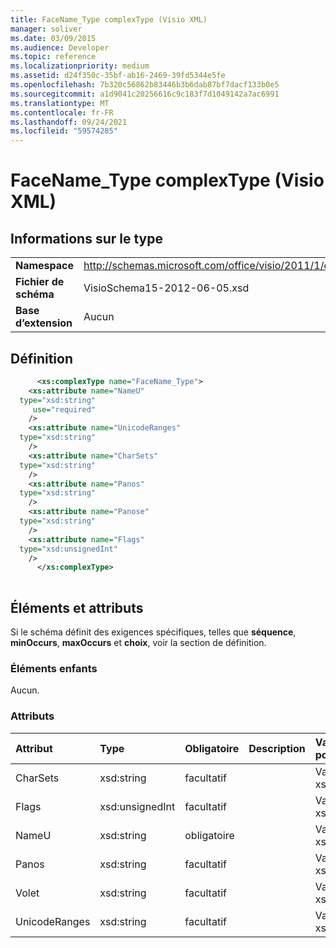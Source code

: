 ```yaml
---
title: FaceName_Type complexType (Visio XML)
manager: soliver
ms.date: 03/09/2015
ms.audience: Developer
ms.topic: reference
ms.localizationpriority: medium
ms.assetid: d24f350c-35bf-ab16-2469-39fd5344e5fe
ms.openlocfilehash: 7b320c56862b83446b3b6dab87bf7dacf133b0e5
ms.sourcegitcommit: a1d9041c20256616c9c183f7d1049142a7ac6991
ms.translationtype: MT
ms.contentlocale: fr-FR
ms.lasthandoff: 09/24/2021
ms.locfileid: "59574285"
---
```

# <a name="facename_type-complextype-visio-xml"></a>FaceName_Type complexType (Visio XML)

## <a name="type-information"></a>Informations sur le type

|||
|:-----|:-----|
|**Namespace** <br/> |http://schemas.microsoft.com/office/visio/2011/1/core  <br/> |
|**Fichier de schéma** <br/> |VisioSchema15-2012-06-05.xsd  <br/> |
|**Base d’extension** <br/> |Aucun  <br/> |
   
## <a name="definition"></a>Définition

```XML
      <xs:complexType name="FaceName_Type">
    <xs:attribute name="NameU"
  type="xsd:string"
     use="required"
    />
    <xs:attribute name="UnicodeRanges"
  type="xsd:string"
    />
    <xs:attribute name="CharSets"
  type="xsd:string"
    />
    <xs:attribute name="Panos"
  type="xsd:string"
    />
    <xs:attribute name="Panose"
  type="xsd:string"
    />
    <xs:attribute name="Flags"
  type="xsd:unsignedInt"
    />
      </xs:complexType>
      
```

## <a name="elements-and-attributes"></a>Éléments et attributs

Si le schéma définit des exigences spécifiques, telles que **séquence**, **minOccurs**, **maxOccurs** et **choix**, voir la section de définition. 
  
### <a name="child-elements"></a>Éléments enfants

Aucun.
  
### <a name="attributes"></a>Attributs

|**Attribut**|**Type**|**Obligatoire**|**Description**|**Valeurs possibles**|
|:-----|:-----|:-----|:-----|:-----|
|CharSets  <br/> |xsd:string  <br/> |facultatif  <br/> ||Valeurs du type xsd:string.  <br/> |
|Flags  <br/> |xsd:unsignedInt  <br/> |facultatif  <br/> ||Valeurs du type xsd:unsignedInt.  <br/> |
|NameU  <br/> |xsd:string  <br/> |obligatoire  <br/> ||Valeurs du type xsd:string.  <br/> |
|Panos  <br/> |xsd:string  <br/> |facultatif  <br/> ||Valeurs du type xsd:string.  <br/> |
|Volet  <br/> |xsd:string  <br/> |facultatif  <br/> ||Valeurs du type xsd:string.  <br/> |
|UnicodeRanges  <br/> |xsd:string  <br/> |facultatif  <br/> ||Valeurs du type xsd:string.  <br/> |
   

